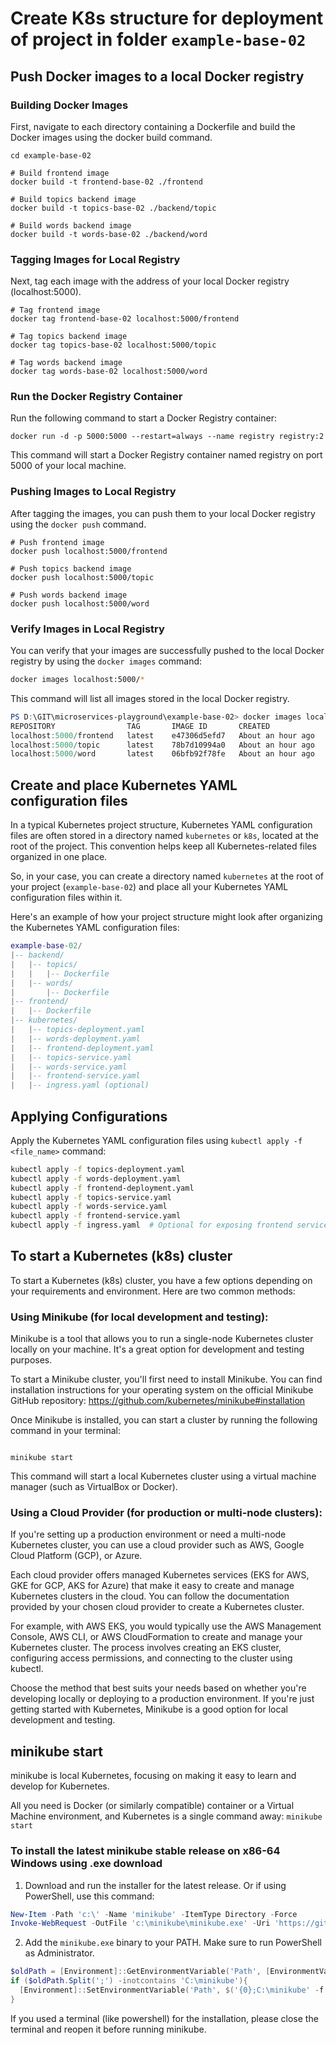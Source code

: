 # Create K8s structure for deployment of project in folder `example-base-02`
## Push Docker images to a local Docker registry

### Building Docker Images
First, navigate to each directory containing a Dockerfile and build the Docker images using the docker build command.

```shell
cd example-base-02

# Build frontend image
docker build -t frontend-base-02 ./frontend

# Build topics backend image
docker build -t topics-base-02 ./backend/topic

# Build words backend image
docker build -t words-base-02 ./backend/word

```

### Tagging Images for Local Registry

Next, tag each image with the address of your local Docker registry (localhost:5000).

```shell
# Tag frontend image
docker tag frontend-base-02 localhost:5000/frontend

# Tag topics backend image
docker tag topics-base-02 localhost:5000/topic

# Tag words backend image
docker tag words-base-02 localhost:5000/word
```

### Run the Docker Registry Container
Run the following command to start a Docker Registry container:

```shell
docker run -d -p 5000:5000 --restart=always --name registry registry:2
```

This command will start a Docker Registry container named registry on port 5000 of your local machine.

### Pushing Images to Local Registry
After tagging the images, you can push them to your local Docker registry using the `docker push` command.

```shell
# Push frontend image
docker push localhost:5000/frontend

# Push topics backend image
docker push localhost:5000/topic

# Push words backend image
docker push localhost:5000/word
```

### Verify Images in Local Registry
You can verify that your images are successfully pushed to the local Docker registry by using the `docker images` command:

```bash
docker images localhost:5000/*
```
This command will list all images stored in the local Docker registry.

```powershell
PS D:\GIT\microservices-playground\example-base-02> docker images localhost:5000/*
REPOSITORY                TAG       IMAGE ID       CREATED             SIZE
localhost:5000/frontend   latest    e47306d5efd7   About an hour ago   490MB
localhost:5000/topic      latest    78b7d10994a0   About an hour ago   241MB
localhost:5000/word       latest    06bfb92f78fe   About an hour ago   241MB
```

## Create and place Kubernetes YAML configuration files
In a typical Kubernetes project structure, Kubernetes YAML configuration files are often stored in a directory named `kubernetes` or `k8s`, located at the root of the project. This convention helps keep all Kubernetes-related files organized in one place.

So, in your case, you can create a directory named `kubernetes` at the root of your project (`example-base-02`) and place all your Kubernetes YAML configuration files within it.

Here's an example of how your project structure might look after organizing the Kubernetes YAML configuration files:
```lua
example-base-02/
|-- backend/
|   |-- topics/
|   |   |-- Dockerfile
|   |-- words/
|       |-- Dockerfile
|-- frontend/
|   |-- Dockerfile
|-- kubernetes/
|   |-- topics-deployment.yaml
|   |-- words-deployment.yaml
|   |-- frontend-deployment.yaml
|   |-- topics-service.yaml
|   |-- words-service.yaml
|   |-- frontend-service.yaml
|   |-- ingress.yaml (optional)

```


## Applying Configurations
Apply the Kubernetes YAML configuration files using `kubectl apply -f <file_name>` command:

```bash
kubectl apply -f topics-deployment.yaml
kubectl apply -f words-deployment.yaml
kubectl apply -f frontend-deployment.yaml
kubectl apply -f topics-service.yaml
kubectl apply -f words-service.yaml
kubectl apply -f frontend-service.yaml
kubectl apply -f ingress.yaml  # Optional for exposing frontend service via Ingress

```

## To start a Kubernetes (k8s) cluster
To start a Kubernetes (k8s) cluster, you have a few options depending on your requirements and environment. Here are two common methods:

### Using Minikube (for local development and testing):

Minikube is a tool that allows you to run a single-node Kubernetes cluster locally on your machine. It's a great option for development and testing purposes.

To start a Minikube cluster, you'll first need to install Minikube. You can find installation instructions for your operating system on the official Minikube GitHub repository: https://github.com/kubernetes/minikube#installation

Once Minikube is installed, you can start a cluster by running the following command in your terminal:

```shell

minikube start
```

This command will start a local Kubernetes cluster using a virtual machine manager (such as VirtualBox or Docker).

### Using a Cloud Provider (for production or multi-node clusters):

If you're setting up a production environment or need a multi-node Kubernetes cluster, you can use a cloud provider such as AWS, Google Cloud Platform (GCP), or Azure.

Each cloud provider offers managed Kubernetes services (EKS for AWS, GKE for GCP, AKS for Azure) that make it easy to create and manage Kubernetes clusters in the cloud. You can follow the documentation provided by your chosen cloud provider to create a Kubernetes cluster.

For example, with AWS EKS, you would typically use the AWS Management Console, AWS CLI, or AWS CloudFormation to create and manage your Kubernetes cluster. The process involves creating an EKS cluster, configuring access permissions, and connecting to the cluster using kubectl.

Choose the method that best suits your needs based on whether you're developing locally or deploying to a production environment. If you're just getting started with Kubernetes, Minikube is a good option for local development and testing.

## minikube start
minikube is local Kubernetes, focusing on making it easy to learn and develop for Kubernetes.

All you need is Docker (or similarly compatible) container or a Virtual Machine environment, and Kubernetes is a single command away: `minikube start`

### To install the latest minikube stable release on x86-64 Windows using .exe download
1. Download and run the installer for the latest release.
Or if using PowerShell, use this command:
```powershell
New-Item -Path 'c:\' -Name 'minikube' -ItemType Directory -Force
Invoke-WebRequest -OutFile 'c:\minikube\minikube.exe' -Uri 'https://github.com/kubernetes/minikube/releases/latest/download/minikube-windows-amd64.exe' -UseBasicParsing
```
2. Add the `minikube.exe` binary to your PATH.
Make sure to run PowerShell as Administrator.
```powershell
$oldPath = [Environment]::GetEnvironmentVariable('Path', [EnvironmentVariableTarget]::Machine)
if ($oldPath.Split(';') -inotcontains 'C:\minikube'){
  [Environment]::SetEnvironmentVariable('Path', $('{0};C:\minikube' -f $oldPath), [EnvironmentVariableTarget]::Machine)
}
```

If you used a terminal (like powershell) for the installation, please close the terminal and reopen it before running minikube.


## 
